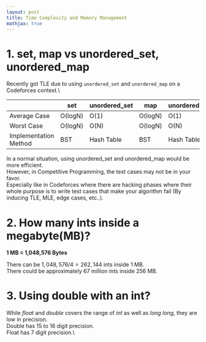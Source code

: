 ```yaml
---
layout: post
title: Time Complexity and Memory Management
mathjax: true
---
```


# 1. set, map vs unordered_set, unordered_map
Recently got TLE due to using `unordered_set` and `unordered_map` on a Codeforces contest.\

|                       | set     | unordered_set | map     | unordered_map |
|-----------------------|---------|---------------|---------|---------------|
| Average Case          | O(logN) | O(1)          | O(logN) | O(1)          |
| Worst Case            | O(logN) | O(N)          | O(logN) | O(N)          |
| Implementation Method | BST     | Hash Table    | BST     | Hash Table    |

In a normal situation, using unordered_set and unordered_map would be more efficient.\
However, in Competitive Programming, the test cases may not be in your favor.\
Especially like in Codeforces where there are hacking phases where their whole purpose is to write test cases that make your algorithm fail (By inducing TLE, MLE, edge cases, etc..).

# 2. How many ints inside a megabyte(MB)?
<strong style="text-align: center;">1 MB = 1,048,576 Bytes</strong>

There can be $1,048,576/4=262,144$ ints inside 1 MB.\
There could be approximately 67 million ints inside 256 MB.

# 3. Using double with an int?
While *float* and *double* covers the range of *int* as well as *long long*, they are low in precision.\
Double has 15 to 16 digit precision.\
Float has 7 digit precision.\